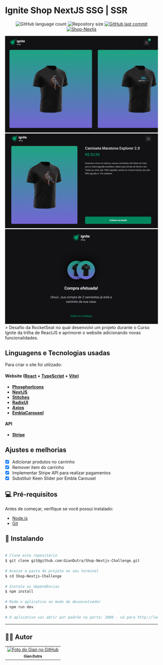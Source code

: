 # Ignite Shop NextJS SSG | SSR 

<p align="center">
  <img alt="GitHub language count" src="https://img.shields.io/github/languages/count/GianDutra/Shop-Nextjs-Challenge?color=%2304D361">

  <img alt="Repository size" src="https://img.shields.io/github/repo-size/GianDutra/Shop-Nextjs-Challenge">

   <a href="https://github.com/GianDutra/coffee-delivery/commits/master">
    <img alt="GitHub last commit" src="https://img.shields.io/github/last-commit/GianDutra/Shop-Nextjs-Challenge">
  </a>
  
 <a href="https://ignite-timer-rho.vercel.app/">
    <img alt="Shop-Nextjs" src="https://img.shields.io/badge/Shop-Nextjs-%237159c1?style=flat&logo=ghost">
  </a>
  
</p>
<img src="./.github/1.png" alt="Shop-Nextjs-Challenge" title="Shop-Nextjs-Challenge">
<img src="./.github/2.png" alt="Shop-Nextjs-Challenge" title="Shop-Nextjs-Challenge">
<img src="./.github/3.png" alt="Shop-Nextjs-Challenge" title="Shop-Nextjs-Challenge">
> Desafio da RocketSeat no qual desenvolvi um projeto durante o Curso Ignite da trilha de ReactJS e aprimorei o website adicionando novas funcionalidades.

## Linguagens e Tecnologias usadas

Para criar o site foi utilizado:

#### **Website**  ([React](https://reactjs.org/)  +  [TypeScript](https://www.typescriptlang.org/) + [Vite](https://vitejs.dev/))

- **[PhosphorIcons](https://phosphoricons.com/)**
- **[NextJS](https://nextjs.org/)**
- **[Stitches](https://stitches.dev/)**
- **[RadixUI](https://www.radix-ui.com/)**
- **[Axios](https://www.axios.com/)**
- **[EmblaCarousel](https://www.embla-carousel.com/)**
  
#### **API**
- **[Stripe](https://stripe.com/)**

## Ajustes e melhorias

- [x] Adicionar produtos no carrinho
- [x] Remover item do carrinho
- [x] Implementar Stripe API para realizar pagamentos 
- [x] Substituir Keen Slider por Embla Carousel

## 💻 Pré-requisitos

Antes de começar, verifique se você possui instalado:

* [Node.js](https://nodejs.org/en/)
* [Git](https://git-scm.com)

## 🚀 Instalando <Shop-Nextjs-Challenge>

 
```bash

# Clone este repositório
$ git clone git@github.com:GianDutra/Shop-Nextjs-Challenge.git

# Acesse a pasta do projeto no seu terminal
$ cd Shop-Nextjs-Challenge

# Instale as dependências
$ npm install

# Rode o aplicativo no modo de desenvolvedor
$ npm run dev

# O aplicativo vai abrir por padrão na porta: 3000 - vá para http://localhost:3000/

```

---


## 👨‍💼 Autor

<table>
  <tr>
    <td align="center">
      <a href="#">
        <img src="https://github.com/GianDutra.png" width="100px;" alt="Foto do Gian no GitHub"/><br>
        <sub>
          <b>Gian Dutra</b>
        </sub>
      </a>
    </td>
  </tr>
</table>
